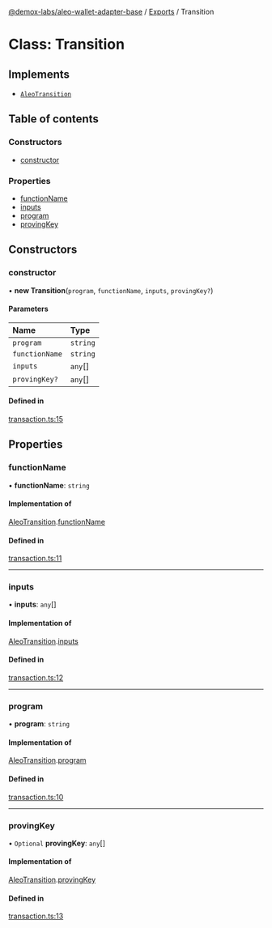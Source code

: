 [@demox-labs/aleo-wallet-adapter-base](../README.md) / [Exports](../modules.md) / Transition

# Class: Transition

## Implements

- [`AleoTransition`](../interfaces/AleoTransition.md)

## Table of contents

### Constructors

- [constructor](Transition.md#constructor)

### Properties

- [functionName](Transition.md#functionname)
- [inputs](Transition.md#inputs)
- [program](Transition.md#program)
- [provingKey](Transition.md#provingkey)

## Constructors

### constructor

• **new Transition**(`program`, `functionName`, `inputs`, `provingKey?`)

#### Parameters

| Name | Type |
| :------ | :------ |
| `program` | `string` |
| `functionName` | `string` |
| `inputs` | `any`[] |
| `provingKey?` | `any`[] |

#### Defined in

[transaction.ts:15](https://github.com/demox-labs/leo-wallet-adapter/blob/a4e012e/packages/core/base/transaction.ts#L15)

## Properties

### functionName

• **functionName**: `string`

#### Implementation of

[AleoTransition](../interfaces/AleoTransition.md).[functionName](../interfaces/AleoTransition.md#functionname)

#### Defined in

[transaction.ts:11](https://github.com/demox-labs/leo-wallet-adapter/blob/a4e012e/packages/core/base/transaction.ts#L11)

___

### inputs

• **inputs**: `any`[]

#### Implementation of

[AleoTransition](../interfaces/AleoTransition.md).[inputs](../interfaces/AleoTransition.md#inputs)

#### Defined in

[transaction.ts:12](https://github.com/demox-labs/leo-wallet-adapter/blob/a4e012e/packages/core/base/transaction.ts#L12)

___

### program

• **program**: `string`

#### Implementation of

[AleoTransition](../interfaces/AleoTransition.md).[program](../interfaces/AleoTransition.md#program)

#### Defined in

[transaction.ts:10](https://github.com/demox-labs/leo-wallet-adapter/blob/a4e012e/packages/core/base/transaction.ts#L10)

___

### provingKey

• `Optional` **provingKey**: `any`[]

#### Implementation of

[AleoTransition](../interfaces/AleoTransition.md).[provingKey](../interfaces/AleoTransition.md#provingkey)

#### Defined in

[transaction.ts:13](https://github.com/demox-labs/leo-wallet-adapter/blob/a4e012e/packages/core/base/transaction.ts#L13)

